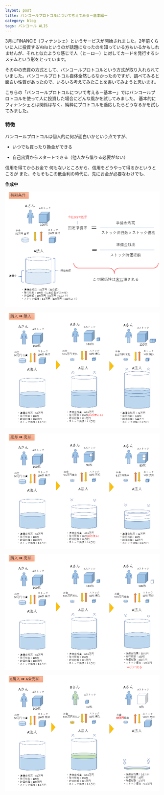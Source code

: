 ```yaml
---
layout: post
title: バンコールプロトコルについて考えてみる－基本編ー
category: blog
tags: バンコール ALIS
---
```


3月にFiNANCiE（フィナンシェ）というサービスが開始されました。2年前くらいに人に投資するValuというのが話題になったのを知っている方もいるかもしれませんが、それと似たような感じで人（ヒーロー）に対してカードを発行するシステムという形をとっています。

その中の売買の方式として、バンコールプロトコルという方式が取り入れられていました。バンコールプロトコル自体全然しらなかったのですが、調べてみると面白い性質があったので、いろいろ考えてみたことを書いてみようと思います。

こちらの「バンコールプロトコルについて考える－基本ー」ではバンコールプロトコルを使って人に投資した場合にどんな風かを試してみました。
基本的にフィナンシェとは関係はなく、純粋にプロトコルを適応したらどうなるかを試してみました。



### 特徴

バンコールプロトコルは個人的に何が面白いかという点ですが、

* いつでも買ったり換金ができる

* 自己出資からスタートできる（他人から借りる必要がない）

信用を得てからお金で
何もないところから、信用をどうやって得るかというところが
また、そもそもこの低金利の時代に、先にお金が必要なわけでも、

**作成中**




![imgae](/images/20190330-01.png)



![imgae](/images/20190330-02.png)



![imgae](/images/20190330-03.png)



![imgae](/images/20190330-04.png)


![imgae](/images/20190330-05.png)
